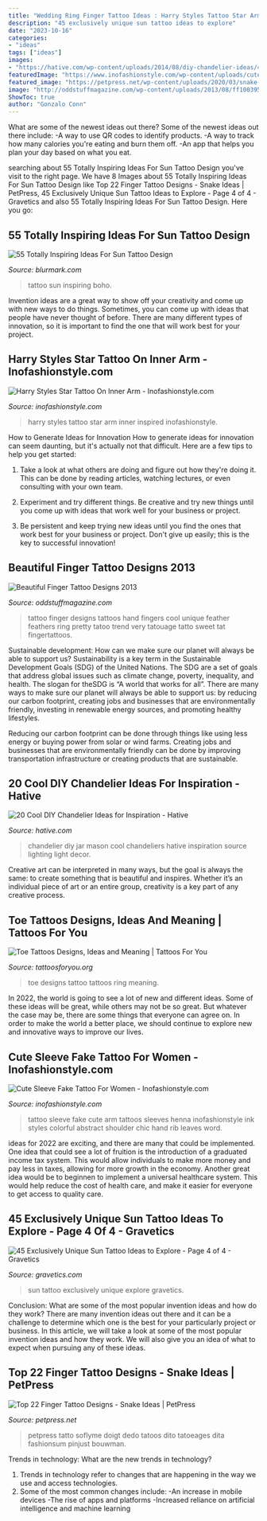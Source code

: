 ```yaml
---
title: "Wedding Ring Finger Tattoo Ideas : Harry Styles Tattoo Star Arm Inner Inspired Inofashionstyle"
description: "45 exclusively unique sun tattoo ideas to explore"
date: "2023-10-16"
categories:
- "ideas"
tags: ["ideas"]
images:
- "https://hative.com/wp-content/uploads/2014/08/diy-chandelier-ideas/4-mason-jar-chandelier.jpg"
featuredImage: "https://www.inofashionstyle.com/wp-content/uploads/cute-sleeve-fake-tattoo-for-women-628x838.jpg"
featured_image: "https://petpress.net/wp-content/uploads/2020/03/snake-finger-tattoo-women-idea.png"
image: "http://oddstuffmagazine.com/wp-content/uploads/2013/08/ff1003950383f124002a5edff12bc09d.jpg"
ShowToc: true
author: "Gonzalo Conn"
---
```



What are some of the newest ideas out there?
Some of the newest ideas out there include: 
-A way to use QR codes to identify products. 
-A way to track how many calories you're eating and burn them off. 
-An app that helps you plan your day based on what you eat.

	

		
searching about 55 Totally Inspiring Ideas For Sun Tattoo Design you've visit to the right page. We have 8 Images about 55 Totally Inspiring Ideas For Sun Tattoo Design like Top 22 Finger Tattoo Designs - Snake Ideas | PetPress, 45 Exclusively Unique Sun Tattoo Ideas to Explore - Page 4 of 4 - Gravetics and also 55 Totally Inspiring Ideas For Sun Tattoo Design. Here you go:
		
    
## 55 Totally Inspiring Ideas For Sun Tattoo Design

<img loading=lazy src="https://www.blurmark.com/wp-content/uploads/2017/04/Boho-Sun-Tattoo-On-Back.jpg" onerror="this.onerror=null;this.src='https://tse4.mm.bing.net/th?id=OIP.L0bAhfLEjkOd-yivrHX-XgHaHa&amp;pid=15.1';" alt="55 Totally Inspiring Ideas For Sun Tattoo Design">

_Source: blurmark.com_

>tattoo sun inspiring boho. 

	

Invention ideas are a great way to show off your creativity and come up with new ways to do things. Sometimes, you can come up with ideas that people have never thought of before. There are many different types of innovation, so it is important to find the one that will work best for your project.

    
## Harry Styles Star Tattoo On Inner Arm - Inofashionstyle.com

<img loading=lazy src="https://www.inofashionstyle.com/wp-content/uploads/harry-styles-star-tattoo-on-inner-arm.jpg" onerror="this.onerror=null;this.src='https://tse2.mm.bing.net/th?id=OIP.buO2Xb2Y1o1j49NRgnuSYQHaFj&amp;pid=15.1';" alt="Harry Styles Star Tattoo On Inner Arm - Inofashionstyle.com">

_Source: inofashionstyle.com_

>harry styles tattoo star arm inner inspired inofashionstyle. 

	

How to Generate Ideas for Innovation
How to generate ideas for innovation can seem daunting, but it's actually not that difficult. Here are a few tips to help you get started:
1. Take a look at what others are doing and figure out how they're doing it. This can be done by reading articles, watching lectures, or even consulting with your own team.

2. Experiment and try different things. Be creative and try new things until you come up with ideas that work well for your business or project.

3. Be persistent and keep trying new ideas until you find the ones that work best for your business or project. Don't give up easily; this is the key to successful innovation!

    
## Beautiful Finger Tattoo Designs 2013

<img loading=lazy src="http://oddstuffmagazine.com/wp-content/uploads/2013/08/ff1003950383f124002a5edff12bc09d.jpg" onerror="this.onerror=null;this.src='https://tse3.mm.bing.net/th?id=OIP.NBU_S_nHNVgiz0jF8wHx6QHaHK&amp;pid=15.1';" alt="Beautiful Finger Tattoo Designs 2013">

_Source: oddstuffmagazine.com_

>tattoo finger designs tattoos hand fingers cool unique feather feathers ring pretty tatoo trend very tatouage tatto sweet tat fingertattoos. 

	

Sustainable development: How can we make sure our planet will always be able to support us?
Sustainability is a key term in the Sustainable Development Goals (SDG) of the United Nations. The SDG are a set of goals that address global issues such as climate change, poverty, inequality, and health. The slogan for theSDG is “A world that works for all”.
There are many ways to make sure our planet will always be able to support us: by reducing our carbon footprint, creating jobs and businesses that are environmentally friendly, investing in renewable energy sources, and promoting healthy lifestyles.

Reducing our carbon footprint can be done through things like using less energy or buying power from solar or wind farms. Creating jobs and businesses that are environmentally friendly can be done by improving transportation infrastructure or creating products that are sustainable.

    
## 20 Cool DIY Chandelier Ideas For Inspiration - Hative

<img loading=lazy src="https://hative.com/wp-content/uploads/2014/08/diy-chandelier-ideas/4-mason-jar-chandelier.jpg" onerror="this.onerror=null;this.src='https://tse3.mm.bing.net/th?id=OIP.q6XjQ5qLIv2bxT-WYL1i4gHaK7&amp;pid=15.1';" alt="20 Cool DIY Chandelier Ideas for Inspiration - Hative">

_Source: hative.com_

>chandelier diy jar mason cool chandeliers hative inspiration source lighting light decor. 

	

Creative art can be interpreted in many ways, but the goal is always the same: to create something that is beautiful and inspires. Whether it’s an individual piece of art or an entire group, creativity is a key part of any creative process.

    
## Toe Tattoos Designs, Ideas And Meaning | Tattoos For You

<img loading=lazy src="https://www.tattoosforyou.org/wp-content/uploads/2016/03/Toe-Ring-Tattoo.jpg" onerror="this.onerror=null;this.src='https://tse1.mm.bing.net/th?id=OIP.nX7qW7lR0HILRH0FHxwi3wHaLG&amp;pid=15.1';" alt="Toe Tattoos Designs, Ideas and Meaning | Tattoos For You">

_Source: tattoosforyou.org_

>toe designs tattoo tattoos ring meaning. 

	

In 2022, the world is going to see a lot of new and different ideas. Some of these ideas will be great, while others may not be so great. But whatever the case may be, there are some things that everyone can agree on. In order to make the world a better place, we should continue to explore new and innovative ways to improve our lives.

    
## Cute Sleeve Fake Tattoo For Women - Inofashionstyle.com

<img loading=lazy src="https://www.inofashionstyle.com/wp-content/uploads/cute-sleeve-fake-tattoo-for-women-628x838.jpg" onerror="this.onerror=null;this.src='https://tse4.mm.bing.net/th?id=OIP.f20mmm08-cJ5dLDDiF7FnAHaJ4&amp;pid=15.1';" alt="Cute Sleeve Fake Tattoo For Women - Inofashionstyle.com">

_Source: inofashionstyle.com_

>tattoo sleeve fake cute arm tattoos sleeves henna inofashionstyle ink styles colorful abstract shoulder chic hand rib leaves word. 

	

ideas for 2022 are exciting, and there are many that could be implemented. One idea that could see a lot of fruition is the introduction of a graduated income tax system. This would allow individuals to make more money and pay less in taxes, allowing for more growth in the economy. Another great idea would be to beginnen to implement a universal healthcare system. This would help reduce the cost of health care, and make it easier for everyone to get access to quality care.

    
## 45 Exclusively Unique Sun Tattoo Ideas To Explore - Page 4 Of 4 - Gravetics

<img loading=lazy src="https://www.gravetics.com/wp-content/uploads/2017/05/Sun-Tattoo-Ideas.jpg" onerror="this.onerror=null;this.src='https://tse3.mm.bing.net/th?id=OIP.chZz6xsHMx8684StLyFmkwHaJQ&amp;pid=15.1';" alt="45 Exclusively Unique Sun Tattoo Ideas to Explore - Page 4 of 4 - Gravetics">

_Source: gravetics.com_

>sun tattoo exclusively unique explore gravetics. 

	

Conclusion: What are some of the most popular invention ideas and how do they work?
There are many invention ideas out there and it can be a challenge to determine which one is the best for your particularly project or business. In this article, we will take a look at some of the most popular invention ideas and how they work. We will also give you an idea of what to expect when pursuing any of these ideas.

    
## Top 22 Finger Tattoo Designs - Snake Ideas | PetPress

<img loading=lazy src="https://petpress.net/wp-content/uploads/2020/03/snake-finger-tattoo-women-idea.png" onerror="this.onerror=null;this.src='https://tse2.mm.bing.net/th?id=OIP.VDBHytK5pdvYR0dT57nJlQHaKd&amp;pid=15.1';" alt="Top 22 Finger Tattoo Designs - Snake Ideas | PetPress">

_Source: petpress.net_

>petpress tatto soflyme doigt dedo tatoos dito tatoeages dita fashionsum pinjust bouwman. 

	

Trends in technology: What are the new trends in technology?
1. Trends in technology refer to changes that are happening in the way we use and access technologies. 
2. Some of the most common changes include: 
-An increase in mobile devices 
-The rise of apps and platforms 
-Increased reliance on artificial intelligence and machine learning 

